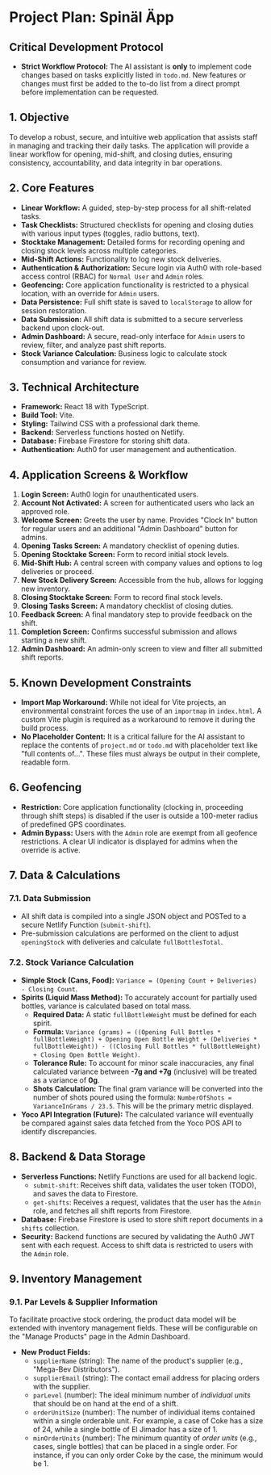 # Project Plan: Spinäl Äpp

## Critical Development Protocol

- **Strict Workflow Protocol:** The AI assistant is **only** to implement code changes based on tasks explicitly listed in `todo.md`. New features or changes must first be added to the to-do list from a direct prompt before implementation can be requested.

## 1. Objective

To develop a robust, secure, and intuitive web application that assists staff in managing and tracking their daily tasks. The application will provide a linear workflow for opening, mid-shift, and closing duties, ensuring consistency, accountability, and data integrity in bar operations.

## 2. Core Features

- **Linear Workflow:** A guided, step-by-step process for all shift-related tasks.
- **Task Checklists:** Structured checklists for opening and closing duties with various input types (toggles, radio buttons, text).
- **Stocktake Management:** Detailed forms for recording opening and closing stock levels across multiple categories.
- **Mid-Shift Actions:** Functionality to log new stock deliveries.
- **Authentication & Authorization:** Secure login via Auth0 with role-based access control (RBAC) for `Normal User` and `Admin` roles.
- **Geofencing:** Core application functionality is restricted to a physical location, with an override for `Admin` users.
- **Data Persistence:** Full shift state is saved to `localStorage` to allow for session restoration.
- **Data Submission:** All shift data is submitted to a secure serverless backend upon clock-out.
- **Admin Dashboard:** A secure, read-only interface for `Admin` users to review, filter, and analyze past shift reports.
- **Stock Variance Calculation:** Business logic to calculate stock consumption and variance for review.

## 3. Technical Architecture

- **Framework:** React 18 with TypeScript.
- **Build Tool:** Vite.
- **Styling:** Tailwind CSS with a professional dark theme.
- **Backend:** Serverless functions hosted on Netlify.
- **Database:** Firebase Firestore for storing shift data.
- **Authentication:** Auth0 for user management and authentication.

## 4. Application Screens & Workflow

1.  **Login Screen:** Auth0 login for unauthenticated users.
2.  **Account Not Activated:** A screen for authenticated users who lack an approved role.
3.  **Welcome Screen:** Greets the user by name. Provides "Clock In" button for regular users and an additional "Admin Dashboard" button for admins.
4.  **Opening Tasks Screen:** A mandatory checklist of opening duties.
5.  **Opening Stocktake Screen:** Form to record initial stock levels.
6.  **Mid-Shift Hub:** A central screen with company values and options to log deliveries or proceed.
7.  **New Stock Delivery Screen:** Accessible from the hub, allows for logging new inventory.
8.  **Closing Stocktake Screen:** Form to record final stock levels.
9.  **Closing Tasks Screen:** A mandatory checklist of closing duties.
10. **Feedback Screen:** A final mandatory step to provide feedback on the shift.
11. **Completion Screen:** Confirms successful submission and allows starting a new shift.
12. **Admin Dashboard:** An admin-only screen to view and filter all submitted shift reports.

## 5. Known Development Constraints

- **Import Map Workaround:** While not ideal for Vite projects, an environmental constraint forces the use of an `importmap` in `index.html`. A custom Vite plugin is required as a workaround to remove it during the build process.
- **No Placeholder Content:** It is a critical failure for the AI assistant to replace the contents of `project.md` or `todo.md` with placeholder text like "full contents of...". These files must always be output in their complete, readable form.

## 6. Geofencing

- **Restriction:** Core application functionality (clocking in, proceeding through shift steps) is disabled if the user is outside a 100-meter radius of predefined GPS coordinates.
- **Admin Bypass:** Users with the `Admin` role are exempt from all geofence restrictions. A clear UI indicator is displayed for admins when the override is active.

## 7. Data & Calculations

### 7.1. Data Submission
- All shift data is compiled into a single JSON object and POSTed to a secure Netlify Function (`submit-shift`).
- Pre-submission calculations are performed on the client to adjust `openingStock` with deliveries and calculate `fullBottlesTotal`.

### 7.2. Stock Variance Calculation
- **Simple Stock (Cans, Food):** `Variance = (Opening Count + Deliveries) - Closing Count`.
- **Spirits (Liquid Mass Method):** To accurately account for partially used bottles, variance is calculated based on total mass.
    - **Required Data:** A static `fullBottleWeight` must be defined for each spirit.
    - **Formula:** `Variance (grams) = ((Opening Full Bottles * fullBottleWeight) + Opening Open Bottle Weight + (Deliveries * fullBottleWeight)) - ((Closing Full Bottles * fullBottleWeight) + Closing Open Bottle Weight)`.
    - **Tolerance Rule:** To account for minor scale inaccuracies, any final calculated variance between **-7g and +7g** (inclusive) will be treated as a variance of **0g**.
    - **Shots Calculation:** The final gram variance will be converted into the number of shots poured using the formula: `NumberOfShots = VarianceInGrams / 23.5`. This will be the primary metric displayed.
- **Yoco API Integration (Future):** The calculated variance will eventually be compared against sales data fetched from the Yoco POS API to identify discrepancies.

## 8. Backend & Data Storage

- **Serverless Functions:** Netlify Functions are used for all backend logic.
  - `submit-shift`: Receives shift data, validates the user token (TODO), and saves the data to Firestore.
  - `get-shifts`: Receives a request, validates that the user has the `Admin` role, and fetches all shift reports from Firestore.
- **Database:** Firebase Firestore is used to store shift report documents in a `shifts` collection.
- **Security:** Backend functions are secured by validating the Auth0 JWT sent with each request. Access to shift data is restricted to users with the `Admin` role.

## 9. Inventory Management

### 9.1. Par Levels & Supplier Information
To facilitate proactive stock ordering, the product data model will be extended with inventory management fields. These will be configurable on the "Manage Products" page in the Admin Dashboard.

- **New Product Fields:**
  - `supplierName` (string): The name of the product's supplier (e.g., "Mega-Bev Distributors").
  - `supplierEmail` (string): The contact email address for placing orders with the supplier.
  - `parLevel` (number): The ideal minimum number of *individual units* that should be on hand at the end of a shift.
  - `orderUnitSize` (number): The number of individual items contained within a single orderable unit. For example, a case of Coke has a size of 24, while a single bottle of El Jimador has a size of 1.
  - `minOrderUnits` (number): The minimum quantity of *order units* (e.g., cases, single bottles) that can be placed in a single order. For instance, if you can only order Coke by the case, the minimum would be 1.
